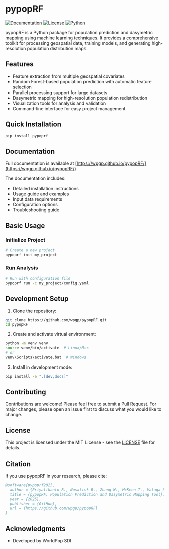 # pypopRF

[![Documentation](https://img.shields.io/badge/docs-latest-blue.svg)](https://wpgp.github.io/pypopRF/)
[![License](https://img.shields.io/badge/license-MIT-blue.svg)](LICENSE)
[![Python](https://img.shields.io/badge/python-3.12-blue.svg)](https://www.python.org/downloads/)

pypopRF is a Python package for population prediction and dasymetric mapping using machine learning techniques. It provides a comprehensive toolkit for processing geospatial data, training models, and generating high-resolution population distribution maps.

## Features

- Feature extraction from multiple geospatial covariates
- Random Forest-based population prediction with automatic feature selection
- Parallel processing support for large datasets
- Dasymetric mapping for high-resolution population redistribution
- Visualization tools for analysis and validation
- Command-line interface for easy project management

## Quick Installation

```bash
pip install pypoprf
```

## Documentation

Full documentation is available at [https://wpgp.github.io/pypopRF/](https://wpgp.github.io/pypopRF/)

The documentation includes:
- Detailed installation instructions
- Usage guide and examples
- Input data requirements
- Configuration options
- Troubleshooting guide

## Basic Usage

### Initialize Project

```bash
# Create a new project
pypoprf init my_project
```

### Run Analysis

```bash
# Run with configuration file
pypoprf run -c my_project/config.yaml
```

## Development Setup

1. Clone the repository:
```bash
git clone https://github.com/wpgp/pypopRF.git
cd pypopRF
```

2. Create and activate virtual environment:
```bash
python -m venv venv
source venv/bin/activate  # Linux/Mac
# or
venv\Scripts\activate.bat  # Windows
```

3. Install in development mode:
```bash
pip install -e ".[dev,docs]"
```

## Contributing

Contributions are welcome! Please feel free to submit a Pull Request. For major changes, please open an issue first to discuss what you would like to change.

## License

This project is licensed under the MIT License - see the [LICENSE](LICENSE) file for details.

## Citation

If you use pypopRF in your research, please cite:

```bibtex
@software{pypoprf2025,
  author = {Priyatikanto R., Nosatiuk B., Zhang W., McKeen T., Vataga E., Tejedor-Garavito N, Bondarenko M.},
  title = {pypopRF: Population Prediction and Dasymetric Mapping Tool},
  year = {2025},
  publisher = {GitHub},
  url = {https://github.com/wpgp/pypopRF}
}
```

## Acknowledgments

- Developed by WorldPop SDI

